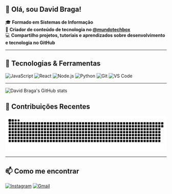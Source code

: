 ## 👋 Olá, sou David Braga!

🎓 **Formado em Sistemas de Informação**  
📱 **Criador de conteúdo de tecnologia no [@mundotechbox](https://instagram.com/mundotechbox)**  
💻 **Compartilho projetos, tutoriais e aprendizados sobre desenvolvimento e tecnologia no GitHub**

---

## 🚀 Tecnologias & Ferramentas

![JavaScript](https://img.shields.io/badge/-JavaScript-F7DF1E?logo=javascript&logoColor=black&style=for-the-badge)
![React](https://img.shields.io/badge/-React-20232A?logo=react&logoColor=61DAFB&style=for-the-badge)
![Node.js](https://img.shields.io/badge/-Node.js-339933?logo=node.js&logoColor=white&style=for-the-badge)
![Python](https://img.shields.io/badge/-Python-3776AB?logo=python&logoColor=white&style=for-the-badge)
![Git](https://img.shields.io/badge/-Git-F05032?logo=git&logoColor=white&style=for-the-badge)
![VS Code](https://img.shields.io/badge/-VSCode-007ACC?logo=visual-studio-code&logoColor=white&style=for-the-badge)

---


![David Braga's GitHub stats](https://github-readme-stats.vercel.app/api?username=David-Braga878&show_icons=true&theme=radical)


## 🔄 Contribuições Recentes

![Snake animation](https://raw.githubusercontent.com/David-Braga878/David-Braga878/output/github-contribution-grid-snake.svg?color_snake=%23AA00FF&color_dots=1c1c1c,2a2a2a,333333,3d3d3d,4a4a4a&pixel_size=12&motion_speed=1)

---

## 📫 Como me encontrar

[![Instagram]([https://img.shields.io/badge/-@mundotechbox-E4405F?style=for-the-badge&logo=instagram&logoColor=white)](https://instagram.com/mundotechbox](https://www.instagram.com/davidbraga878/?__pwa=1))
[![Gmail](https://img.shields.io/badge/-Gmail-D14836?style=for-the-badge&logo=gmail&logoColor=white)](mailto:seuemail@gmail.com)
